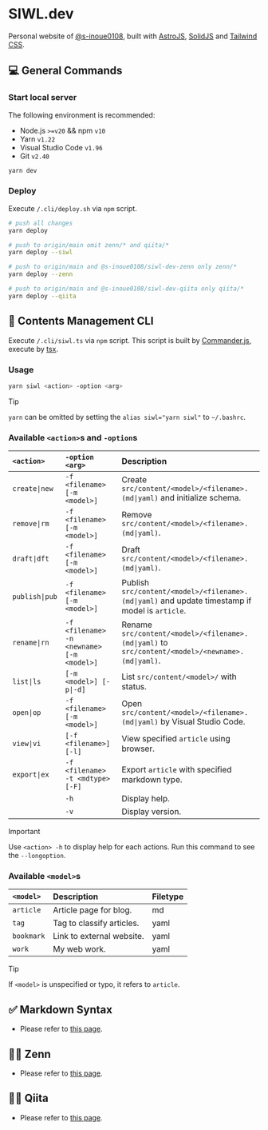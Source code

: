# SIWL.dev

Personal website of [@s-inoue0108](https://github.com/s-inoue0108), built with [AstroJS](https://astro.build/), [SolidJS](https://solidjs.com) and [Tailwind CSS](https://tailwindcss.com).

## 💻 General Commands

### Start local server

The following environment is recommended:

- Node.js `>=v20` && npm `v10`
- Yarn `v1.22`
- Visual Studio Code `v1.96`
- Git `v2.40`

```bash
yarn dev
```

### Deploy

Execute `/.cli/deploy.sh` via `npm` script.

```bash
# push all changes
yarn deploy

# push to origin/main omit zenn/* and qiita/*
yarn deploy --siwl

# push to origin/main and @s-inoue0108/siwl-dev-zenn only zenn/*
yarn deploy --zenn

# push to origin/main and @s-inoue0108/siwl-dev-qiita only qiita/*
yarn deploy --qiita
```

## 📂 Contents Management CLI

Execute `/.cli/siwl.ts` via `npm` script. This script is built by [Commander.js](https://github.com/tj/commander.js), execute by [tsx](https://github.com/privatenumber/tsx).

### Usage

```bash
yarn siwl <action> -option <arg>
```

> [!TIP]
> `yarn` can be omitted by setting the `alias siwl="yarn siwl"` to `~/.bashrc`.

### Available `<action>`s and `-option`s

| `<action>`     | `-option <arg>`                           | Description                                                                                       |
| :------------- | :---------------------------------------- | :------------------------------------------------------------------------------------------------ |
| `create\|new`  | `-f <filename> [-m <model>]`              | Create `src/content/<model>/<filename>.(md\|yaml)` and initialize schema.                         |
| `remove\|rm`   | `-f <filename> [-m <model>]`              | Remove `src/content/<model>/<filename>.(md\|yaml)`.                                               |
| `draft\|dft`   | `-f <filename> [-m <model>]`              | Draft `src/content/<model>/<filename>.(md\|yaml)`.                                                |
| `publish\|pub` | `-f <filename> [-m <model>]`              | Publish `src/content/<model>/<filename>.(md\|yaml)` and update timestamp if model is `article`.   |
| `rename\|rn`   | `-f <filename> -n <newname> [-m <model>]` | Rename `src/content/<model>/<filename>.(md\|yaml)` to `src/content/<model>/<newname>.(md\|yaml)`. |
| `list\|ls`     | `[-m <model>] [-p\|-d]`                   | List `src/content/<model>/` with status.                                                          |
| `open\|op`     | `-f <filename> [-m <model>]`              | Open `src/content/<model>/<filename>.(md\|yaml)` by Visual Studio Code.                           |
| `view\|vi`     | `[-f <filename>] [-l]`                    | View specified `article` using browser.                                                           |
| `export\|ex`   | `-f <filename> -t <mdtype> [-F]`          | Export `article` with specified markdown type.                                                    |
|                | `-h`                                      | Display help.                                                                                     |
|                | `-v`                                      | Display version.                                                                                  |

> [!IMPORTANT]
> Use `<action> -h` to display help for each actions. Run this command to see the `--longoption`.

### Available `<model>`s

| `<model>`  | Description               | Filetype |
| :--------- | :------------------------ | :------- |
| `article`  | Article page for blog.    | md       |
| `tag`      | Tag to classify articles. | yaml     |
| `bookmark` | Link to external website. | yaml     |
| `work`     | My web work.              | yaml     |

> [!TIP]
> If `<model>` is unspecified or typo, it refers to `article`.

## ✅ Markdown Syntax

- Please refer to [this page](https://siwl.dev/blog/articles/markdown-syntax-guide).

## 🧑‍💻 Zenn

- Please refer to [this page](https://github.com/s-inoue0108/siwl-dev-zenn).

## 🧑‍💻 Qiita

- Please refer to [this page](https://github.com/s-inoue0108/siwl-dev-qiita).